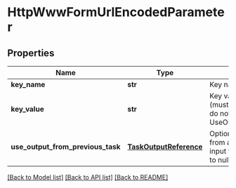 # HttpWwwFormUrlEncodedParameter

## Properties
Name | Type | Description | Notes
------------ | ------------- | ------------- | -------------
**key_name** | **str** | Key name of the parameter | [optional] 
**key_value** | **str** | Key value of the paramer (must be of type text); if set, do not use UseOutputFromPreviousTask | [optional] 
**use_output_from_previous_task** | [**TaskOutputReference**](TaskOutputReference.md) | Optional; use the output from a previous task as the input to this parameter.  Set to null (default) to ignore. | [optional] 

[[Back to Model list]](../README.md#documentation-for-models) [[Back to API list]](../README.md#documentation-for-api-endpoints) [[Back to README]](../README.md)


